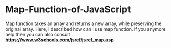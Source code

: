 # Map-Function-of-JavaScript
Map function takes an array and returns a new array, while preserving the original array. Here, I described how can I use map function. If you anymore help then you can also
consult **https://www.w3schools.com/jsref/jsref_map.asp**
